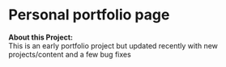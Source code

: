 # Personal portfolio page

<b>About this Project:</b><br/>
This is an early portfolio project but updated recently with new projects/content and a few bug fixes
